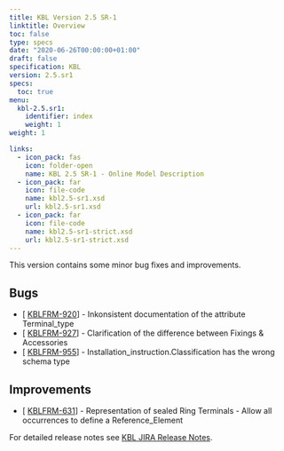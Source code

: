 ```yaml
---
title: KBL Version 2.5 SR-1
linktitle: Overview
toc: false
type: specs
date: "2020-06-26T00:00:00+01:00"
draft: false
specification: KBL
version: 2.5.sr1
specs:
  toc: true
menu:
  kbl-2.5.sr1:
    identifier: index
    weight: 1
weight: 1

links:
  - icon_pack: fas
    icon: folder-open
    name: KBL 2.5 SR-1 - Online Model Description
  - icon_pack: far
    icon: file-code
    name: kbl2.5-sr1.xsd
    url: kbl2.5-sr1.xsd
  - icon_pack: far
    icon: file-code
    name: kbl2.5-sr1-strict.xsd
    url: kbl2.5-sr1-strict.xsd
---
```


This version contains some minor bug fixes and improvements. <!--more-->

## Bugs

- [ <a href='https://track.prostep.com/browse/KBLFRM-920'>KBLFRM-920</a>] -
  Inkonsistent documentation of the attribute Terminal_type
- [ <a href='https://track.prostep.com/browse/KBLFRM-927'>KBLFRM-927</a>] -
  Clarification of the difference between Fixings &amp; Accessories
- [ <a href='https://track.prostep.com/browse/KBLFRM-955'>KBLFRM-955</a>] -
  Installation_instruction.Classification has the wrong schema type

## Improvements

- [ <a href='https://track.prostep.com/browse/KBLFRM-631'>KBLFRM-631</a>] -
  Representation of sealed Ring Terminals - Allow all occurrences to define a
  Reference_Element

For detailed release notes see
[KBL JIRA Release Notes](https://track.prostep.com/projects/KBLFRM/versions/47770).
